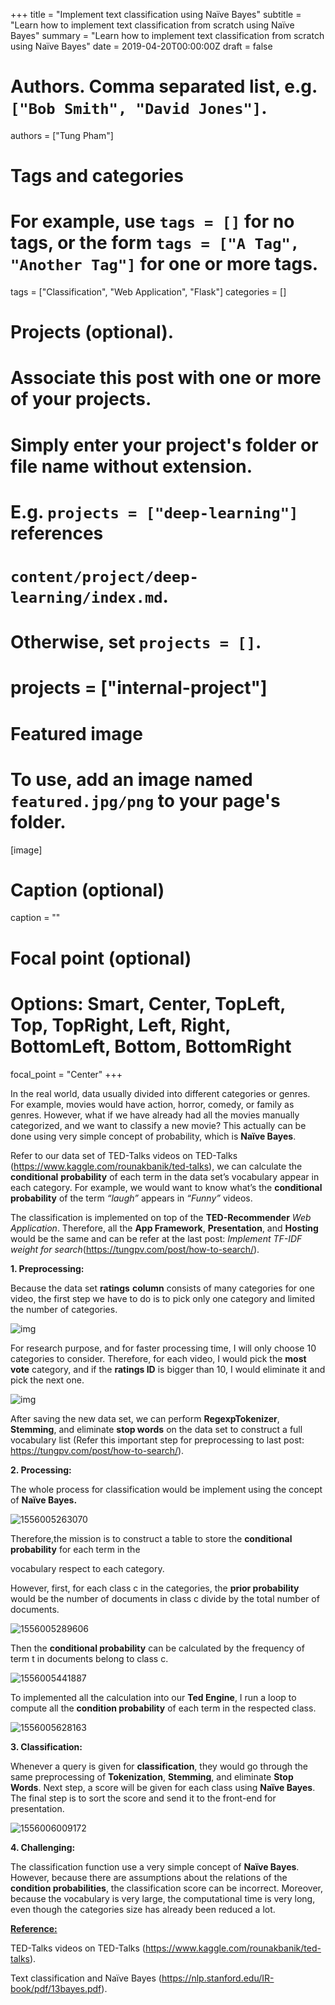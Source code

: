 +++
title = "Implement text classification using Naïve Bayes"
subtitle = "Learn how to implement text classification from scratch using Naïve Bayes"
summary = "Learn how to implement text classification from scratch using Naïve Bayes"
date = 2019-04-20T00:00:00Z
draft = false

# Authors. Comma separated list, e.g. `["Bob Smith", "David Jones"]`.
authors = ["Tung Pham"]

# Tags and categories
# For example, use `tags = []` for no tags, or the form `tags = ["A Tag", "Another Tag"]` for one or more tags.
tags = ["Classification", "Web Application", "Flask"]
categories = []

# Projects (optional).
#   Associate this post with one or more of your projects.
#   Simply enter your project's folder or file name without extension.
#   E.g. `projects = ["deep-learning"]` references 
#   `content/project/deep-learning/index.md`.
#   Otherwise, set `projects = []`.
# projects = ["internal-project"]

# Featured image
# To use, add an image named `featured.jpg/png` to your page's folder. 
[image]
  # Caption (optional)
  caption = ""

  # Focal point (optional)
  # Options: Smart, Center, TopLeft, Top, TopRight, Left, Right, BottomLeft, Bottom, BottomRight
  focal_point = "Center"
+++

In the real world, data usually divided into different categories or genres. For example, movies would have action, horror, comedy, or family as genres. However, what if we have already had all the movies manually categorized, and we want to classify a new movie? This actually can be done using very simple concept of probability, which is **Naïve Bayes**. 

Refer to our data set of TED-Talks videos on TED-Talks (<https://www.kaggle.com/rounakbanik/ted-talks>), we can calculate the **conditional** **probability** of each term in the data set’s vocabulary appear in each category. For example, we would want to know what’s the **conditional probability** of the term *“laugh”* appears in *“Funny”* videos.

The classification is implemented on top of the **TED-Recommender** *Web Application*. Therefore, all the **App Framework**, **Presentation**, and **Hosting** would be the same and can be refer at the last post: *Implement TF-IDF weight for search*(https://tungpv.com/post/how-to-search/).

**1. Preprocessing:**

Because the data set **ratings** **column** consists of many categories for one video, the first step we have to do is to pick only one category and limited the number of categories.

![img](https://tungpv.com/img/classification-ted/clip_image002.jpg)

 For research purpose, and for faster processing time, I will only choose 10 categories to consider. Therefore, for each video, I would pick the **most vote** category, and if the **ratings ID** is bigger than 10, I would eliminate it and pick the next one.

![img](https://tungpv.com/img/classification-ted/clip_image003.png)

After saving the new data set, we can perform **RegexpTokenizer**, **Stemming**, and eliminate **stop words** on the data set to construct a full vocabulary list (Refer this important step for preprocessing to last post: <https://tungpv.com/post/how-to-search/>). 

 

**2. Processing:**

The whole process for classification would be implement using the concept of **Naïve Bayes.** 

![1556005263070](https://tungpv.com/img/classification-ted/1556005263070.png)

Therefore,the mission is to construct a table to store the **conditional probability** for each term in the 

vocabulary respect to each category.

However, first, for each class c in the categories, the **prior probability** would be the number of documents in class c divide by the total number of documents.

![1556005289606](https://tungpv.com/img/classification-ted/1556005289606.png)

 Then the **conditional probability** can be calculated by the frequency of term t in documents belong to class c.

![1556005441887](https://tungpv.com/img/classification-ted/1556005441887.png)

To implemented all the calculation into our **Ted Engine**, I run a loop to compute all the **condition probability** of each term in the respected class. 



![1556005628163](https://tungpv.com/img/classification-ted/1556005628163.png)



**3. Classification:**

Whenever a query is given for **classification**, they would go through the same preprocessing of **Tokenization**, **Stemming**, and eliminate **Stop Words**. Next step, a score will be given for each class using **Naïve Bayes**. The final step is to sort the score and send it to the front-end for presentation.

![1556006009172](https://tungpv.com/img/classification-ted/1556006009172.png)

**4. Challenging:**

The classification function use a very simple concept of **Naïve Bayes**. However, because there are assumptions about the relations of the **condition probabilities**, the classification score can be incorrect. Moreover, because the vocabulary is very large, the computational time is very long, even though the categories size has already been reduced a lot. 



**<u>Reference:</u>**

TED-Talks videos on TED-Talks (<https://www.kaggle.com/rounakbanik/ted-talks>).

Text classification and Naïve Bayes (<https://nlp.stanford.edu/IR-book/pdf/13bayes.pdf>).

